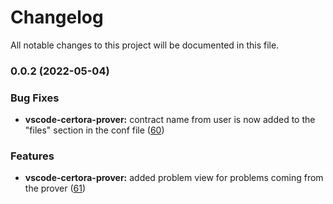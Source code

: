 # Changelog

All notable changes to this project will be documented in this file.

### 0.0.2 (2022-05-04)

### Bug Fixes

* **vscode-certora-prover:** contract name from user is now added to the "files" section in the conf file ([60](https://github.com/Certora/vscode-certora-prover/pull/60))

### Features

* **vscode-certora-prover:** added problem view for problems coming from the prover ([61](https://github.com/Certora/vscode-certora-prover/pull/61))